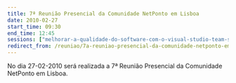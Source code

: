 ```yaml
---
title: 7ª Reunião Presencial da Comunidade NetPonto em Lisboa
date: 2010-02-27
start_time: 09:30
end_time: 12:45
sessions: ["melhorar-a-qualidade-do-software-com-o-visual-studio-team-system","fluentnhibernate-mapeamento-fluente-e-automatico-para-o-nhibernate"]
redirect_from: /reuniao/7a-reuniao-presencial-da-comunidade-netponto-em-lisboa/
---
```

No dia 27-02-2010 será realizada a 7ª Reunião Presencial da Comunidade NetPonto em Lisboa.
